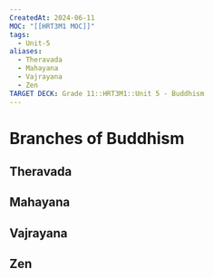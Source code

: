 ```yaml
---
CreatedAt: 2024-06-11
MOC: "[[HRT3M1 MOC]]"
tags:
  - Unit-5
aliases:
  - Theravada
  - Mahayana
  - Vajrayana
  - Zen
TARGET DECK: Grade 11::HRT3M1::Unit 5 - Buddhism
---
```


# Branches of Buddhism

## Theravada

## Mahayana


## Vajrayana

## Zen
